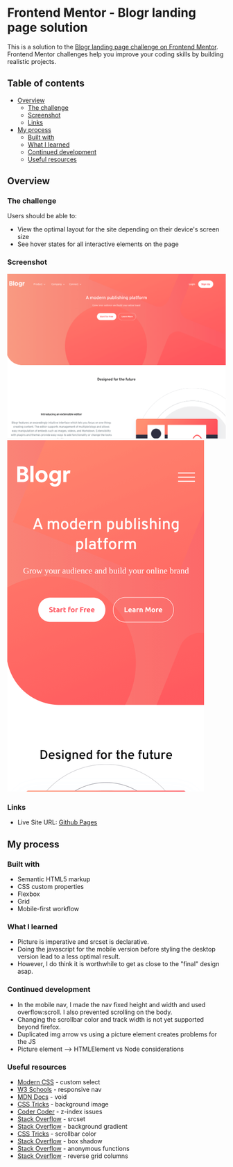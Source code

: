 # Frontend Mentor - Blogr landing page solution

This is a solution to the [Blogr landing page challenge on Frontend Mentor](https://www.frontendmentor.io/challenges/blogr-landing-page-EX2RLAApP). Frontend Mentor challenges help you improve your coding skills by building realistic projects. 

## Table of contents

- [Overview](#overview)
  - [The challenge](#the-challenge)
  - [Screenshot](#screenshot)
  - [Links](#links)
- [My process](#my-process)
  - [Built with](#built-with)
  - [What I learned](#what-i-learned)
  - [Continued development](#continued-development)
  - [Useful resources](#useful-resources)

## Overview

### The challenge

Users should be able to:

- View the optimal layout for the site depending on their device's screen size
- See hover states for all interactive elements on the page

### Screenshot

![](./blogr-desktop.png)
![](./blogr-mobile.png)

### Links

- Live Site URL: [Github Pages](https://jdegand.github.io/blogr-landing-page)

## My process

### Built with

- Semantic HTML5 markup
- CSS custom properties
- Flexbox
- Grid
- Mobile-first workflow

### What I learned

- Picture is imperative and srcset is declarative. 
- Doing the javascript for the mobile version before styling the desktop version lead to a less optimal result.
- However, I do think it is worthwhile to get as close to the "final" design asap. 

### Continued development

- In the mobile nav, I made the nav fixed height and width and used overflow:scroll.  I also prevented scrolling on the body.  
- Changing the scrollbar color and track width is not yet supported beyond firefox.  
- Duplicated img arrow vs using a picture element creates problems for the JS
- Picture element --> HTMLElement vs Node considerations 

### Useful resources

- [Modern CSS](https://moderncss.dev/custom-select-styles-with-pure-css/) - custom select
- [W3 Schools](https://www.w3schools.com/howto/howto_js_topnav_responsive.asp) - responsive nav
- [MDN Docs](https://developer.mozilla.org/en-US/docs/Web/JavaScript/Reference/Operators/void) - void
- [CSS Tricks](https://css-tricks.com/perfect-full-page-background-image/) - background image
- [Coder Coder](https://coder-coder.com/z-index-isnt-working/) - z-index issues
- [Stack Overflow](https://stackoverflow.com/questions/28650327/responsive-images-srcset-not-working) - srcset
- [Stack Overflow](https://stackoverflow.com/questions/58970536/cant-apply-background-gradient) - background gradient
- [CSS Tricks](https://css-tricks.com/almanac/properties/s/scrollbar-color/) - scrollbar color
- [Stack Overflow](https://stackoverflow.com/questions/6821295/add-css-box-shadow-around-the-whole-div) - box shadow
- [Stack Overflow](https://stackoverflow.com/questions/4950115/removeeventlistener-on-anonymous-functions-in-javascript) - anonymous functions
- [Stack Overflow](https://stackoverflow.com/questions/45383042/reverse-order-of-columns-in-css-grid-layout) - reverse grid columns
